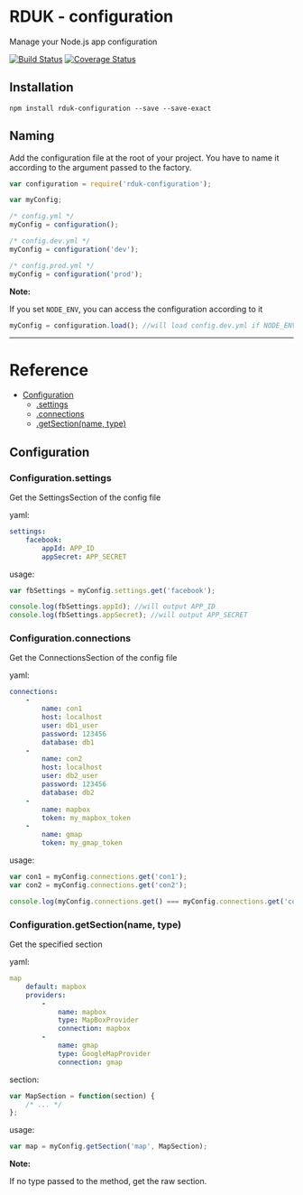 # RDUK - configuration

Manage your Node.js app configuration

[![Build Status](https://travis-ci.org/rd-uk/rduk-configuration.svg?branch=master)](https://travis-ci.org/rd-uk/rduk-configuration)
[![Coverage Status](https://coveralls.io/repos/github/rd-uk/rduk-configuration/badge.svg?branch=master)](https://coveralls.io/github/rd-uk/rduk-configuration?branch=master)

## Installation

```
npm install rduk-configuration --save --save-exact
```

## Naming

Add the configuration file at the root of your project.
You have to name it according to the argument passed to the factory.

```js
var configuration = require('rduk-configuration');

var myConfig;

/* config.yml */
myConfig = configuration();

/* config.dev.yml */
myConfig = configuration('dev');

/* config.prod.yml */
myConfig = configuration('prod');
```

__Note:__

If you set `NODE_ENV`, you can access the configuration according to it

```js
myConfig = configuration.load(); //will load config.dev.yml if NODE_ENV === dev
```
___

# Reference

* [Configuration](#configuration)
    * [.settings](#configuration.settings)
    * [.connections](#configuration.connections)
    * [.getSection(name, type)](#configuration.get_section)

<a name="configuration"></a>
## Configuration

<a name="configuration.settings"></a>
### Configuration.settings
Get the SettingsSection of the config file

yaml:

```yml
settings:
    facebook:
        appId: APP_ID
        appSecret: APP_SECRET
```

usage:

```js
var fbSettings = myConfig.settings.get('facebook');

console.log(fbSettings.appId); //will output APP_ID
console.log(fbSettings.appSecret); //will output APP_SECRET
```

<a name="configuration.connections"></a>
### Configuration.connections
Get the ConnectionsSection of the config file

yaml:

```yml
connections:
    -
        name: con1
        host: localhost
        user: db1_user
        password: 123456
        database: db1
    -
        name: con2
        host: localhost
        user: db2_user
        password: 123456
        database: db2
    -
        name: mapbox
        token: my_mapbox_token
    -
        name: gmap
        token: my_gmap_token
```

usage:

```js
var con1 = myConfig.connections.get('con1');
var con2 = myConfig.connections.get('con2');

console.log(myConfig.connections.get() === myConfig.connections.get('con1')); //will output true
```

<a name="configuration.get_section"></a>
### Configuration.getSection(name, type)
Get the specified section

yaml:

```yml
map
    default: mapbox
    providers:
        -
            name: mapbox
            type: MapBoxProvider
            connection: mapbox
        -
            name: gmap
            type: GoogleMapProvider
            connection: gmap
```

section:

```js
var MapSection = function(section) {
    /* ... */
};


```

usage:

```js
var map = myConfig.getSection('map', MapSection);
```

__Note:__

If no type passed to the method, get the raw section.

